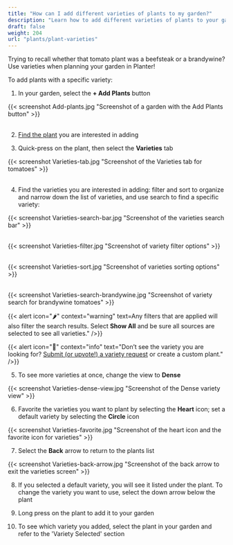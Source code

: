 ```yaml
---
title: "How can I add different varieties of plants to my garden?"
description: "Learn how to add different varieties of plants to your garden"
draft: false
weight: 204
url: "plants/plant-varieties"
---
```


Trying to recall whether that tomato plant was a beefsteak or a brandywine?  Use varieties when planning your garden in Planter!

To add plants with a specific variety:

1. In your garden, select the **+ Add Plants** button

{{< screenshot Add-plants.jpg "Screenshot of a garden with the Add Plants button" >}}<br /><br />

2. <a href=https://staging2--planter-docs.netlify.app/plants/add-plants>Find the plant</a> you are interested in adding

3. Quick-press on the plant, then select the **Varieties** tab

{{< screenshot Varieties-tab.jpg "Screenshot of the Varieties tab for tomatoes" >}}<br /><br />

4. Find the varieties you are interested in adding: filter and sort to organize and narrow down the list of varieties, and use search to find a specific variety:

{{< screenshot Varieties-search-bar.jpg "Screenshot of the varieties search bar" >}}<br /><br />

{{< screenshot Varieties-filter.jpg "Screenshot of variety filter options" >}}<br /><br />

{{< screenshot Varieties-sort.jpg "Screenshot of varieties sorting options" >}}<br /><br />

{{< screenshot Varieties-search-brandywine.jpg "Screenshot of variety search for brandywine tomatoes" >}}

{{< alert icon="🌶️" context="warning" text=Any filters that are applied will also filter the search results. Select **Show All** and be sure all sources are selected to see all varieties." />}}

{{< alert icon="🥕️" context="info" text="Don’t see the variety you are looking for? <a href=https://planter.garden/requests>Submit (or upvote!) a variety request</a> or create a custom plant." />}}

5. To see more varieties at once, change the view to **Dense**

{{< screenshot Varieties-dense-view.jpg "Screenshot of the Dense variety view" >}}

6. Favorite the varieties you want to plant by selecting the **Heart** icon; set a default variety by selecting the **Circle** icon

{{< screenshot Varieties-favorite.jpg "Screenshot of the heart icon and the favorite icon for varieties" >}}

7. Select the **Back** arrow to return to the plants list

{{< screenshot Varieties-back-arrow.jpg "Screenshot of the back arrow to exit the varieties screen" >}}

8. If you selected a default variety, you will see it listed under the plant. To change the variety you want to use, select the down arrow below the plant

9. Long press on the plant to add it to your garden

10. To see which variety you added, select the plant in your garden and refer to the 'Variety Selected' section
